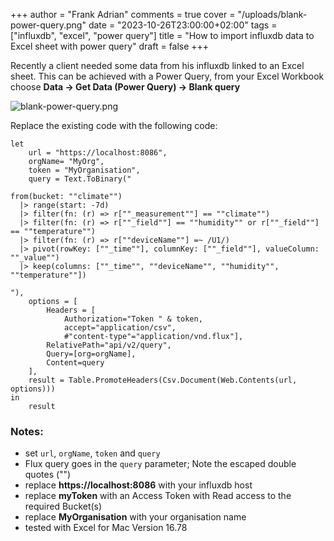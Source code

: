 +++
author = "Frank Adrian"
comments = true
cover = "/uploads/blank-power-query.png"
date = "2023-10-26T23:00:00+02:00"
tags = ["influxdb", "excel", "power query"]
title = "How to import influxdb data to Excel sheet with power query"
draft = false
+++

Recently a client needed some data from his influxdb linked to an Excel sheet. 
This can be achieved with a Power Query, from your Excel Workbook choose **Data -> Get Data (Power Query) -> Blank query**

![blank-power-query.png](/uploads/blank-power-query.png)

Replace the existing code with the following code:
```
let
    url = "https://localhost:8086",
    orgName= "MyOrg",
    token = "MyOrganisation",
    query = Text.ToBinary("

from(bucket: ""climate"")
  |> range(start: -7d)
  |> filter(fn: (r) => r[""_measurement""] == ""climate"")
  |> filter(fn: (r) => r[""_field""] == ""humidity"" or r[""_field""] == ""temperature"")
  |> filter(fn: (r) => r[""deviceName""] =~ /U1/)
  |> pivot(rowKey: [""_time""], columnKey: [""_field""], valueColumn: ""_value"")
  |> keep(columns: [""_time"", ""deviceName"", ""humidity"", ""temperature""])

"),
    options = [
        Headers = [
            Authorization="Token " & token,
            accept="application/csv",
            #"content-type"="application/vnd.flux"],
        RelativePath="api/v2/query",
        Query=[org=orgName],
        Content=query
    ],
    result = Table.PromoteHeaders(Csv.Document(Web.Contents(url, options)))
in
    result
```


### Notes:

- set `url`, `orgName`, `token` and `query` 
- Flux query goes in the `query` parameter; Note the escaped double quotes ("")
- replace **https://localhost:8086** with your influxdb host
- replace **myToken** with an Access Token with Read access to the required Bucket(s)
- replace **MyOrganisation** with your organisation name
- tested with Excel for Mac Version 16.78



